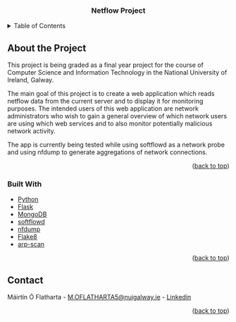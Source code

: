 <div id="top"></div>

<h3 align="center">Netflow Project</h3>

<!-- TABLE OF CONTENTS -->
<details>
  <summary>Table of Contents</summary>
  <ol>
    <li>
      <a href="#about-the-project">About the Project</a>
        <ul>
          <li><a href="built-with">Built With</a></li>
        </ul>
    </li>
    <li><a href="#contact">Contact</a></li>
  </ol>
</details>

<!-- ABOUT THE PROJECT -->
## About the Project
This project is being graded as a final year project for the course of Computer Science and Information Technology in the
National University of Ireland, Galway.

The main goal of this project is to create a web application
which reads netflow data from the current server and to display it for monitoring purposes.
The intended users of this web application are network administrators who wish to gain a general overview of which network users
are using which web services and to also monitor potentially malicious network activity.

The app is currently being tested while using softflowd as a network probe and using nfdump to generate aggregations of network connections.

<p align="right">(<a href="#top">back to top</a>)</p>

### Built With
* [Python](https://www.python.org/)
* [Flask](https://flask.palletsprojects.com/en/2.0.x/)
* [MongoDB](https://www.mongodb.com/)
* [softflowd](https://github.com/irino/softflowd)
* [nfdump](https://github.com/phaag/nfdump)
* [Flake8](https://flake8.pycqa.org/en/latest/)
* [arp-scan](https://github.com/royhills/arp-scan)

<p align="right">(<a href="#top">back to top</a>)</p>

<!-- CONTACT -->
## Contact
Máirtín Ó Flatharta - M.OFLATHARTA5@nuigalway.ie - [Linkedin](https://www.linkedin.com/in/m%C3%A1irt%C3%ADn-%C3%B3-flatharta-842a54178/)

<p align="right">(<a href="#top">back to top</a>)</p>
